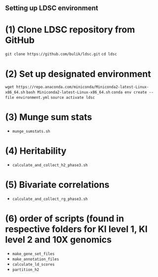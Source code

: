 ## Setting up LDSC environment

# (1) Clone LDSC repository from GitHub
```git clone https://github.com/bulik/ldsc.git```
```cd ldsc```

# (2) Set up designated environment
```wget https://repo.anaconda.com/miniconda/Miniconda2-latest-Linux-x86_64.sh```
```bash Miniconda2-latest-Linux-x86_64.sh```
```conda env create --file environment.yml```
```source activate ldsc```

# (3) Munge sum stats
- ```munge_sumstats.sh```

# (4) Heritability
- ```calculate_and_collect_h2_phase3.sh```

# (5) Bivariate correlations
- ```calculate_and_collect_rg_phase3.sh```

# (6) order of scripts (found in respective folders for KI level 1, KI level 2 and 10X genomics
- ```make_gene_set_files```
- ```make_annotation_files```
- ```calculate_ld_scores```
- ```partition_h2```
